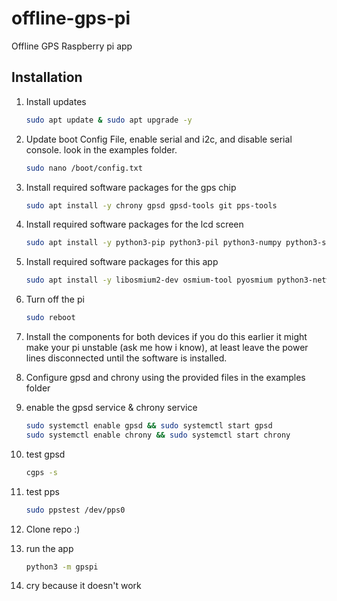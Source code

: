 # offline-gps-pi

 Offline GPS Raspberry pi app

## Installation

1. Install updates

    ```bash
    sudo apt update & sudo apt upgrade -y
    ```

2. Update boot Config File, enable serial and i2c, and disable serial console. look in the examples folder.

    ```bash
    sudo nano /boot/config.txt
    ```

3. Install required software packages for the gps chip

    ```bash
    sudo apt install -y chrony gpsd gpsd-tools git pps-tools 
    ```

4. Install required software packages for the lcd screen

    ```bash
    sudo apt install -y python3-pip python3-pil python3-numpy python3-smbus python3-serial python3-dev python3-spidev
    ```
5. Install required software packages for this app

    ```bash
    sudo apt install -y libosmium2-dev osmium-tool pyosmium python3-networkx python3-geopy python3-osmnx && pip install python3-pyrosm
    ```
5. Turn off the pi

    ```bash
    sudo reboot
    ```

6. Install the components for both devices
    if you do this earlier it might make your pi unstable (ask me how i know), at least leave the power lines disconnected until the software is installed.

7. Configure gpsd and chrony using the provided files in the examples folder

8. enable the gpsd service & chrony service

    ```bash
    sudo systemctl enable gpsd && sudo systemctl start gpsd
    sudo systemctl enable chrony && sudo systemctl start chrony
    ```
9. test gpsd

    ```bash
    cgps -s
    ```
10. test pps

    ```bash
    sudo ppstest /dev/pps0
    ```

11. Clone repo :)

12. run the app

    ```bash
    python3 -m gpspi
    ```

13. cry because it doesn't work
